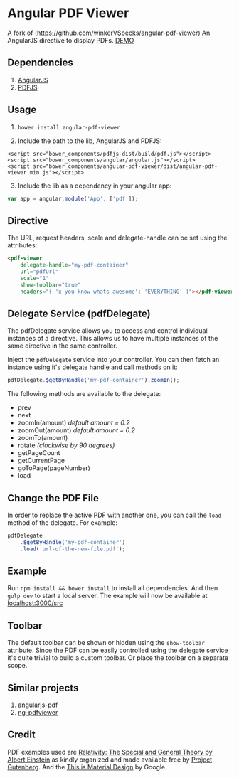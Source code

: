 # Angular PDF Viewer

A fork of (https://github.com/winkerVSbecks/angular-pdf-viewer)
An AngularJS directive to display PDFs. [DEMO](http://codepen.io/winkerVSbecks/full/50010e383d0f80deab97858571400d86/)

## Dependencies

1. [AngularJS](http://angularjs.org/)
1. [PDFJS](http://mozilla.github.io/pdf.js/)


## Usage

1. `bower install angular-pdf-viewer`

2. Include the path to the lib, AngularJS and PDFJS:

```
<script src="bower_components/pdfjs-dist/build/pdf.js"></script>
<script src="bower_components/angular/angular.js"></script>
<script src="bower_components/angular-pdf-viewer/dist/angular-pdf-viewer.min.js"></script>
```

3. Include the lib as a dependency in your angular app:

``` js
var app = angular.module('App', ['pdf']);
```


## Directive

The URL, request headers, scale and delegate-handle can be set using the attributes:

``` html
<pdf-viewer
    delegate-handle="my-pdf-container"
    url="pdfUrl"
    scale="1"
    show-toolbar="true"
    headers="{ 'x-you-know-whats-awesome': 'EVERYTHING' }"></pdf-viewer>
```


## Delegate Service (pdfDelegate)

The pdfDelegate service allows you to access and control individual instances of a directive. This allows us to have multiple instances of the same directive in the same controller.

Inject the `pdfDelegate` service into your controller. You can then fetch an instance using it's delegate handle and call methods on it:

``` js
pdfDelegate.$getByHandle('my-pdf-container').zoomIn();
```

The following methods are available to the delegate:
- prev
- next
- zoomIn(amount) *default amount = 0.2*
- zoomOut(amount) *default amount = 0.2*
- zoomTo(amount)
- rotate *(clockwise by 90 degrees)*
- getPageCount
- getCurrentPage
- goToPage(pageNumber)
- load


## Change the PDF File

In order to replace the active PDF with another one, you can call the `load` method of the delegate. For example:

``` js
pdfDelegate
    .$getByHandle('my-pdf-container')
    .load('url-of-the-new-file.pdf');
```


## Example

Run `npm install && bower install` to install all dependencies. And then `gulp dev` to start a local server. The example will now be available at [localhost:3000/src](http://localhost:3000/src)


## Toolbar
The default toolbar can be shown or hidden using the `show-toolbar` attribute. Since the PDF can be easily controlled using the delegate service it's quite trivial to build a custom toolbar. Or place the toolbar on a separate scope.


## Similar projects

1. [angularjs-pdf](https://github.com/sayanee/angularjs-pdf)
2. [ng-pdfviewer](https://github.com/akrennmair/ng-pdfviewer)


## Credit

PDF examples used are [Relativity: The Special and General Theory by Albert Einstein](http://www.gutenberg.org/ebooks/30155) as kindly organized and made available free by [Project Gutenberg](http://www.gutenberg.org/wiki/Main_Page). And the [This is Material Design](http://static.googleusercontent.com/media/www.google.com/en//design/material-design.pdf) by Google.
